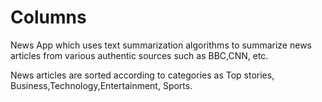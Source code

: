 # Columns

News App which uses text summarization algorithms to summarize news articles from various authentic sources such as BBC,CNN, etc.

News articles are sorted according to categories as Top stories, Business,Technology,Entertainment, Sports.
